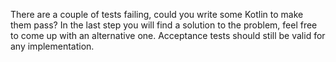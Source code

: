 There are a couple of tests failing, could you write some Kotlin
to make them pass?
In the last step you will find a solution to the problem, feel free
to come up with an alternative one. Acceptance tests should still be 
valid for any implementation.